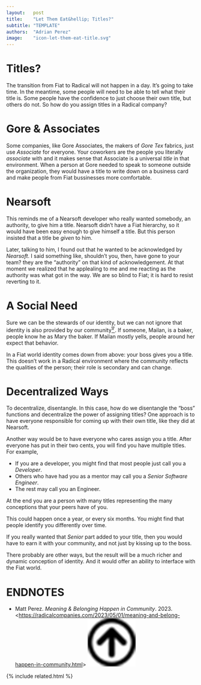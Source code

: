 ```yaml
---
layout:   post
title:    "Let Them Eat&hellip; Titles?"
subtitle: "TEMPLATE"
authors:  "Adrian Perez"
image:    "icon-let-them-eat-title.svg"
---
```


<div style="display:none;">
 <p>The transition from <span class="_paradigm">Fiat</span> to <span class="_paradigm">Radical</span> will not happen in a day. The transition from <span class="_paradigm">Fiat</span> to <span class="_paradigm">Radical</span> will take time.</p>
</div>

<h1>Titles?</h1>
 <p>The transition from <span class="_paradigm">Fiat</span> to <span class="_paradigm">Radical</span> will not happen in a day. It&rsquo;s going to take time. In the meantime, some people will need to be able to tell what their title is. Some people have the confidence to just choose their own title, but others do not. So how do you assign titles in a <span class="_paradigm">Radical</span> company?</p>

<h1>Gore & Associates</h1>
 <p>Some companies, like Gore Associates, the makers of <em>Gore Tex</em> fabrics, just use <em>Associate</em> for everyone. Your coworkers are the people you literally <em>associate</em> with and it makes sense that Associate is a universal <em>title</em> in that environment. When a person at Gore needed to speak to someone outside the organization, they would have a title to write down on a business card and make people from <span class="_paradigm">Fiat</span> bussinesses more comfortable.</p>

<h1>Nearsoft</h1>
 <p>This reminds me of a Nearsoft developer who really wanted somebody, an authority, to give him a title. Nearsoft didn&rsquo;t have a <span class="_paradigm">Fiat</span> hierarchy, so it would have been easy enough to give himself a title. But this person insisted that a title be <em>given</em> to him.</p>
 <p>Later, talking to him, I found out that he wanted to be acknowledged by <em>Nearsoft</em>. I said something like, <span class="_quotespan">shouldn&rsquo;t you, then, have gone to your team? they are the &ldquo;authority&rdquo; on that kind of acknowledgement</span>. At that moment we realized that he applealing to me and me reacting as the authority was what got in the way. We are so blind to <span class="_paradigm">Fiat</span>; it is hard to resist reverting to it.</p>

<h1>A Social Need</h1>
 <p>Sure we can be the stewards of our identity, but we can not ignore that identity is also provided by our community<a href="#en01"><sup id="bm01">&nabla;&hairsp;</sup></a>. If someone, Mailan, is a baker, people know he as Mary the baker. If Mailan mostly yells, people around her expect that behavior.</p>
 <p>In a <span class="_paradigm">Fiat</span> world identity comes down from above: your boss gives you a title. This doesn&rsquo;t work in a <span class="_paradigm">Radical</span> environment where the community reflects the qualities of the person; their role is secondary and can change.</p>

<h1>Decentralized Ways</h1>
 <p>To decentralize, disentangle. In this case, how do we disentangle the &ldquo;boss&rdquo; functions and decentralize the power of assigning titles? One approach is to have everyone responsible for coming up with their own title, like they did at Nearsoft.</p>
 <p>Another way would be to have everyone who cares assign you a title. After everyone has put in their two cents, you will find you have multiple titles. For example,</p>
 <ul>
  <li>If you are a developer, you might find that most people just call you a <em>Developer</em>.</li>
  <li>Others who have had you as a mentor may call you a <em>Senior Software Engineer</em>.</li>
  <li>The rest may call you an Engineer.</li>
 </ul>
 <p>At the end you are a person with many titles representing the many conceptions that your peers have of you.</p>
 <p>This could happen once a year, or every six months. You might find that people identify you differently over time.</p>
 <p>If you really wanted that <em>Senior</em> part added to your title, then you would have to earn it with your community, and not just by kissing up to the boss.</p>
 <p>There probably are other ways, but the result will be a much richer and dynamic conception of identity. And it would offer an ability to interface with the <span class="_paradigm">Fiat</span> world.</p>

<h1 class="_section">ENDNOTES</h1>
 <ul>
  <li id="en01">
   <p class="_list-item">
    Matt Perez.
    <em>Meaning & Belonging Happen in Community</em>.
    2023.
    &lt;<a href="https://radicalcompanies.com/2023/05/01/meaning-and-belong-happen-in-community.html" target="_blank">https://radicalcompanies.com/2023/05/01/meaning-and-belong-happen-in-community.html</a>&gt;
    <a class="_uparrow" href="#bm01"><img src="/assets/img/arrow-up-icon.png"></a>
   </p>
  </li>
 </ul>

{% include related.html %}
